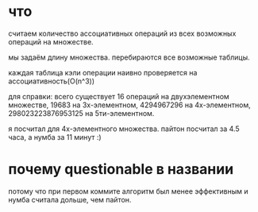 # что 
считаем количество ассоциативных операций из всех возможных операций на множестве.

мы задаём длину множества. перебираются все возможные таблицы.

каждая таблица кэли операции наивно проверяется на ассоциативность(O(n^3))

для справки: всего существует 16 операций на двухэлементном множестве, 19683 на 3х-элементном, 4294967296 на 4х-элементном, 298023223876953125 на 5ти-элементном.

я посчитал для 4х-элементного множества. пайтон посчитал за 4.5 часа, а нумба за 11 минут :)

# почему questionable в названии 
потому что при первом коммите алгоритм был менее эффективным и нумба считала дольше, чем пайтон.
